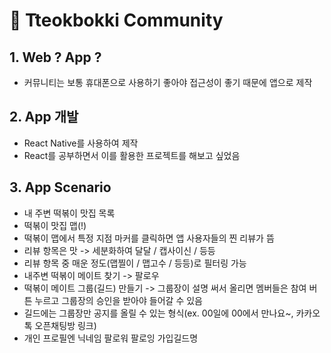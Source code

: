 # 🥘 Tteokbokki Community

## 1. Web ? App ?

- 커뮤니티는 보통 휴대폰으로 사용하기 좋아야 접근성이 좋기 때문에 앱으로 제작

## 2. App 개발

- React Native를 사용하여 제작
- React를 공부하면서 이를 활용한 프로젝트를 해보고 싶었음

## 3. App Scenario

- 내 주변 떡볶이 맛집 목록
- 떡볶이 맛집 맵(!)
- 떡볶이 맵에서 특정 지점 마커를 클릭하면 앱 사용자들의 찐 리뷰가 뜸
- 리뷰 항목은 맛 -> 세분화하여 달달 / 캡사이신 / 등등
- 리뷰 항목 중 매운 정도(맵찔이 / 맵고수 / 등등)로 필터링 가능
- 내주변 떡볶이 메이트 찾기 -> 팔로우
- 떡볶이 메이트 그룹(길드) 만들기 -> 그룹장이 설명 써서 올리면 멤버들은 참여 버튼 누르고 그룹장의 승인을 받아야 들어갈 수 있음
- 길드에는 그룹장만 공지를 올릴 수 있는 형식(ex. 00일에 00에서 만나요~, 카카오톡 오픈채팅방 링크)
- 개인 프로필엔 닉네임 팔로워 팔로잉 가입길드명
